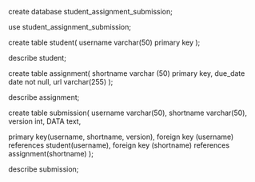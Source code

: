 create database student_assignment_submission;

use student_assignment_submission;

create table student(
username varchar(50) primary key
);

describe student;

create table assignment(
shortname varchar (50) primary key, 
due_date date not null,
url varchar(255)
);

describe assignment;

create table submission(
username varchar(50),
 shortname varchar(50),
 version int,
 DATA text,
 
 primary key(username, shortname, version),
 foreign key (username) references student(username),
 foreign key (shortname) references assignment(shortname)
);

describe submission;
